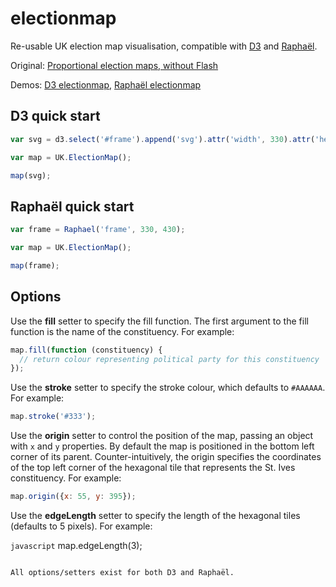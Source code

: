 electionmap
===========


Re-usable UK election map visualisation, compatible with [D3](http://d3js.org/)
and [Raphaël](http://raphaeljs.com/).

Original: [Proportional election maps, without Flash](http://timcraft.com/2010/05/09/electionmap)

Demos: [D3 electionmap](http://bl.ocks.org/timcraft/5866773), [Raphaël electionmap](http://bl.ocks.org/timcraft/5867015)


D3 quick start
--------------

```javascript
var svg = d3.select('#frame').append('svg').attr('width', 330).attr('height', 430);

var map = UK.ElectionMap();

map(svg);
```


Raphaël quick start
-------------------

```javascript
var frame = Raphael('frame', 330, 430);

var map = UK.ElectionMap();

map(frame);
```


Options
-------

Use the **fill** setter to specify the fill function. The first argument to
the fill function is the name of the constituency. For example:

```javascript
map.fill(function (constituency) {
  // return colour representing political party for this constituency
});
```

Use the **stroke** setter to specify the stroke colour, which defaults to
`#AAAAAA`. For example:

```javascript
map.stroke('#333');
```

Use the **origin** setter to control the position of the map, passing an
object with `x` and `y` properties. By default the map is positioned in the
bottom left corner of its parent. Counter-intuitively, the origin specifies
the coordinates of the top left corner of the hexagonal tile that represents
the St. Ives constituency. For example:

```javascript
map.origin({x: 55, y: 395});
```

Use the **edgeLength** setter to specify the length of the hexagonal tiles
(defaults to 5 pixels). For example:

```javascript```
map.edgeLength(3);
```

All options/setters exist for both D3 and Raphaël.
